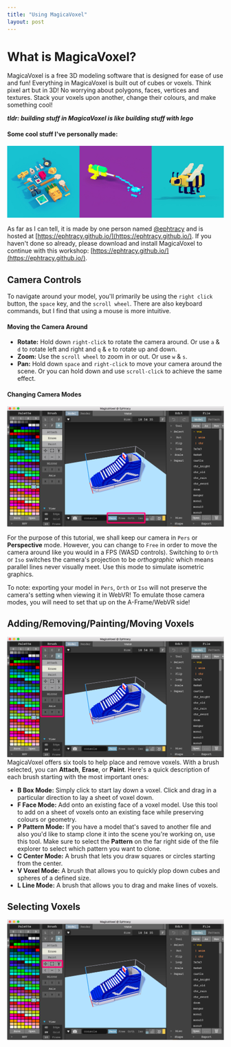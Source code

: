 ```yaml
---
title: "Using MagicaVoxel"
layout: post
---
```

# What is MagicaVoxel?
MagicaVoxel is a free 3D modeling software that is designed for ease of use and fun! Everything in MagicaVoxel is built out of cubes or voxels. Think pixel art but in 3D! No worrying about polygons, faces, vertices and textures. Stack your voxels upon another, change their colours, and make something cool!

_**tldr: building stuff in MagicaVoxel is like building stuff with lego**_

#### Some cool stuff I've personally made:
![Cool stuff I've made in MagicaVoxel](img/cool_stuff.png "Cool stuff I've made in MagicaVoxel")

As far as I can tell, it is made by one person named [@ephtracy](https://twitter.com/ephtracy) and is hosted at [https://ephtracy.github.io/](https://ephtracy.github.io/). If you haven't done so already, please download and install MagicaVoxel to continue with this workshop: [https://ephtracy.github.io/](https://ephtracy.github.io/).

## Camera Controls
To navigate around your model, you'll primarily be using the `right click` button, the `space` key, and the `scroll wheel`. There are also keyboard commands, but I find that using a mouse is more intuitive. 

#### Moving the Camera Around
* **Rotate:** Hold down `right-click` to rotate the camera around. Or use `a` & `d` to rotate left and right and `q` & `e` to rotate up and down. 
* **Zoom:** Use the `scroll wheel` to zoom in or out. Or use `w` & `s`. 
* **Pan:** Hold down `space` and `right-click` to move your camera around the scene. Or you can hold down and use `scroll-click` to achieve the same effect. 

#### Changing Camera Modes
![Camera modes](img/camera_mode.png "Camera modes")

For the purpose of this tutorial, we shall keep our camera in `Pers` or **Perspective** mode. However, you can change to `Free` in order to move the camera around like you would in a FPS (WASD controls). Switching to `Orth` or `Iso` switches the camera's projection to be _orthographic_ which means parallel lines never visually meet. Use this mode to simulate isometric graphics. 

To note: exporting your model in `Pers`, `Orth` or `Iso` will not preserve the camera's setting when viewing it in WebVR! To emulate those camera modes, you will need to set that up on the A-Frame/WebVR side!

## Adding/Removing/Painting/Moving Voxels
![Brushes](img/brushes.png "Brushes")
MagicaVoxel offers six tools to help place and remove voxels. With a brush selected, you can **Attach**, **Erase**, or **Paint**. Here's a quick description of each brush starting with the most important ones:

* **B Box Mode:** Simply click to start lay down a voxel. Click and drag in a particular direction to lay a sheet of voxel down.
* **F Face Mode:** Add onto an existing face of a voxel model. Use this tool to add on a sheet of voxels onto an existing face while preserving colours or geometry.
* **P Pattern Mode:** If you have a model that's saved to another file and also you'd like to stamp clone it into the scene you're working on, use this tool. Make sure to select the **Pattern** on the far right side of the file explorer to select which pattern you want to clone.
* **C Center Mode:** A brush that lets you draw squares or circles starting from the center.
* **V Voxel Mode:** A brush that allows you to quickly plop down cubes and spheres of a defined size.
* **L Line Mode:** A brush that allows you to drag and make lines of voxels.

## Selecting Voxels
![Selecting voxels](img/selection_tool.png "Selecting voxels")


